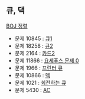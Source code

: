 ## 큐, 댁
[BOJ 정렬](https://www.acmicpc.net/step/12)
- 문제 10845 : [큐1](https://www.acmicpc.net/problem/10845)
- 문제 18258 : [큐2](https://www.acmicpc.net/problem/18258)
- 문제 2164 : [카드2](https://www.acmicpc.net/problem/2164)
- 문제 11866 : [요세푸스 문제 0](https://www.acmicpc.net/problem/11866)
- 문제 1966  : [프린터 큐](https://www.acmicpc.net/problem/1966)
- 문제 10866  : [덱](https://www.acmicpc.net/problem/10866)
- 문제 1021 : [회전하는 큐](https://www.acmicpc.net/problem/1021)
- 문제 5430 : [AC](https://www.acmicpc.net/problem/5430)
